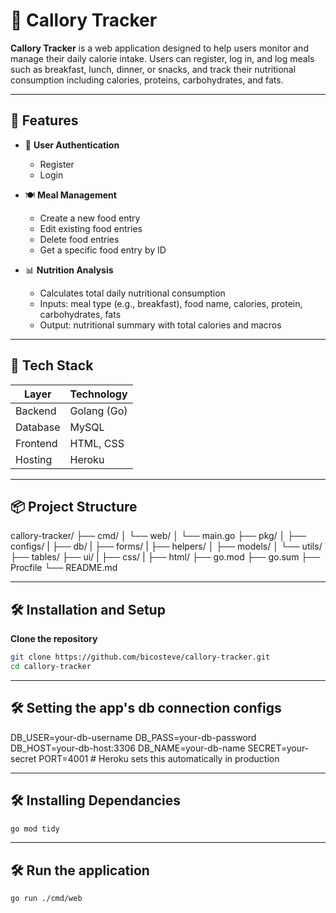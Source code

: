 # 🥗 Callory Tracker

**Callory Tracker** is a web application designed to help users monitor and manage their daily calorie intake. Users can register, log in, and log meals such as breakfast, lunch, dinner, or snacks, and track their nutritional consumption including calories, proteins, carbohydrates, and fats.

---

## 🚀 Features

- 🔐 **User Authentication**

  - Register
  - Login

- 🍽 **Meal Management**

  - Create a new food entry
  - Edit existing food entries
  - Delete food entries
  - Get a specific food entry by ID

- 📊 **Nutrition Analysis**
  - Calculates total daily nutritional consumption
  - Inputs: meal type (e.g., breakfast), food name, calories, protein, carbohydrates, fats
  - Output: nutritional summary with total calories and macros

---

## 🧰 Tech Stack

| Layer    | Technology  |
| -------- | ----------- |
| Backend  | Golang (Go) |
| Database | MySQL       |
| Frontend | HTML, CSS   |
| Hosting  | Heroku      |

---

## 📦 Project Structure

callory-tracker/
├── cmd/
│ └── web/
│ └── main.go
├── pkg/
│ ├── configs/
| ├── db/
| ├── forms/
| ├── helpers/
│ ├── models/
│ └── utils/
├── tables/
├── ui/
| ├── css/
| ├── html/
├── go.mod
├── go.sum
├── Procfile
└── README.md

---

## 🛠️ Installation and Setup

**Clone the repository**

```bash
git clone https://github.com/bicosteve/callory-tracker.git
cd callory-tracker

```

---

## 🛠️ Setting the app's db connection configs

DB_USER=your-db-username
DB_PASS=your-db-password
DB_HOST=your-db-host:3306
DB_NAME=your-db-name
SECRET=your-secret
PORT=4001 # Heroku sets this automatically in production

---

## 🛠️ Installing Dependancies

```bash
go mod tidy
```

---

## 🛠️ Run the application

```bash
go run ./cmd/web
```

